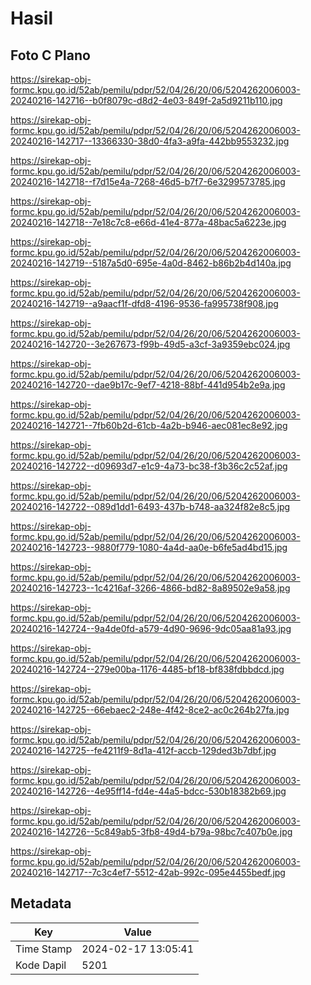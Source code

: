 # Hasil

## Foto C Plano

https://sirekap-obj-formc.kpu.go.id/52ab/pemilu/pdpr/52/04/26/20/06/5204262006003-20240216-142716--b0f8079c-d8d2-4e03-849f-2a5d9211b110.jpg

https://sirekap-obj-formc.kpu.go.id/52ab/pemilu/pdpr/52/04/26/20/06/5204262006003-20240216-142717--13366330-38d0-4fa3-a9fa-442bb9553232.jpg

https://sirekap-obj-formc.kpu.go.id/52ab/pemilu/pdpr/52/04/26/20/06/5204262006003-20240216-142718--f7d15e4a-7268-46d5-b7f7-6e3299573785.jpg

https://sirekap-obj-formc.kpu.go.id/52ab/pemilu/pdpr/52/04/26/20/06/5204262006003-20240216-142718--7e18c7c8-e66d-41e4-877a-48bac5a6223e.jpg

https://sirekap-obj-formc.kpu.go.id/52ab/pemilu/pdpr/52/04/26/20/06/5204262006003-20240216-142719--5187a5d0-695e-4a0d-8462-b86b2b4d140a.jpg

https://sirekap-obj-formc.kpu.go.id/52ab/pemilu/pdpr/52/04/26/20/06/5204262006003-20240216-142719--a9aacf1f-dfd8-4196-9536-fa995738f908.jpg

https://sirekap-obj-formc.kpu.go.id/52ab/pemilu/pdpr/52/04/26/20/06/5204262006003-20240216-142720--3e267673-f99b-49d5-a3cf-3a9359ebc024.jpg

https://sirekap-obj-formc.kpu.go.id/52ab/pemilu/pdpr/52/04/26/20/06/5204262006003-20240216-142720--dae9b17c-9ef7-4218-88bf-441d954b2e9a.jpg

https://sirekap-obj-formc.kpu.go.id/52ab/pemilu/pdpr/52/04/26/20/06/5204262006003-20240216-142721--7fb60b2d-61cb-4a2b-b946-aec081ec8e92.jpg

https://sirekap-obj-formc.kpu.go.id/52ab/pemilu/pdpr/52/04/26/20/06/5204262006003-20240216-142722--d09693d7-e1c9-4a73-bc38-f3b36c2c52af.jpg

https://sirekap-obj-formc.kpu.go.id/52ab/pemilu/pdpr/52/04/26/20/06/5204262006003-20240216-142722--089d1dd1-6493-437b-b748-aa324f82e8c5.jpg

https://sirekap-obj-formc.kpu.go.id/52ab/pemilu/pdpr/52/04/26/20/06/5204262006003-20240216-142723--9880f779-1080-4a4d-aa0e-b6fe5ad4bd15.jpg

https://sirekap-obj-formc.kpu.go.id/52ab/pemilu/pdpr/52/04/26/20/06/5204262006003-20240216-142723--1c4216af-3266-4866-bd82-8a89502e9a58.jpg

https://sirekap-obj-formc.kpu.go.id/52ab/pemilu/pdpr/52/04/26/20/06/5204262006003-20240216-142724--9a4de0fd-a579-4d90-9696-9dc05aa81a93.jpg

https://sirekap-obj-formc.kpu.go.id/52ab/pemilu/pdpr/52/04/26/20/06/5204262006003-20240216-142724--279e00ba-1176-4485-bf18-bf838fdbbdcd.jpg

https://sirekap-obj-formc.kpu.go.id/52ab/pemilu/pdpr/52/04/26/20/06/5204262006003-20240216-142725--66ebaec2-248e-4f42-8ce2-ac0c264b27fa.jpg

https://sirekap-obj-formc.kpu.go.id/52ab/pemilu/pdpr/52/04/26/20/06/5204262006003-20240216-142725--fe4211f9-8d1a-412f-accb-129ded3b7dbf.jpg

https://sirekap-obj-formc.kpu.go.id/52ab/pemilu/pdpr/52/04/26/20/06/5204262006003-20240216-142726--4e95ff14-fd4e-44a5-bdcc-530b18382b69.jpg

https://sirekap-obj-formc.kpu.go.id/52ab/pemilu/pdpr/52/04/26/20/06/5204262006003-20240216-142726--5c849ab5-3fb8-49d4-b79a-98bc7c407b0e.jpg

https://sirekap-obj-formc.kpu.go.id/52ab/pemilu/pdpr/52/04/26/20/06/5204262006003-20240216-142717--7c3c4ef7-5512-42ab-992c-095e4455bedf.jpg


## Metadata

| Key        | Value               |
| ---------- | ------------------- |
| Time Stamp | 2024-02-17 13:05:41 |
| Kode Dapil | 5201                |



